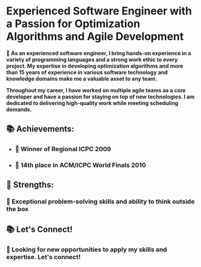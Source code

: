 # Experienced Software Engineer with a Passion for Optimization Algorithms and Agile Development


**👋 As an experienced software engineer, I bring hands-on experience in a variety of programming languages and a strong work ethic to every project. My expertise in developing optimization algorithms and more than 15 years of experience in various software technology and knowledge domains make me a valuable asset to any team.**

**Throughout my career, I have worked on multiple agile teams as a core developer and have a passion for staying on top of new technologies. I am dedicated to delivering high-quality work while meeting scheduling demands.**

## 📚 Achievements:
* ### 🥇 Winner of Regional ICPC 2009
* ### 🥇 14th place in ACM/ICPC World Finals 2010

## 💪 Strengths:
### 🧠 Exceptional problem-solving skills and ability to think outside the box

## 📚 Let's Connect!
### 👀 Looking for new opportunities to apply my skills and expertise. Let's connect!
